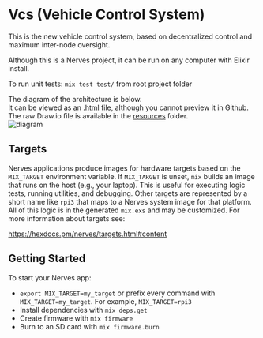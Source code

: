 # Vcs (Vehicle Control System)

This is the new vehicle control system, based on decentralized control and maximum inter-node oversight.

Although this is a Nerves project, it can be run on any computer with Elixir install.

To run unit tests:
    `mix test test/` from root project folder

The diagram of the architecture is below.  
It can be viewed as an [.html](https://github.com/some-assembly-required/gristle/blob/master/resources/diagrams/images/VCS_v0.6.html) file, although you cannot preview it in Github.  
The raw Draw.io file is available in the [resources](https://github.com/some-assembly-required/gristle/tree/master/resources/diagrams) folder.  
![diagram](https://github.com/some-assembly-required/gristle/blob/master/resources/diagrams/images/VCS_v0.6.png)

## Targets

Nerves applications produce images for hardware targets based on the
`MIX_TARGET` environment variable. If `MIX_TARGET` is unset, `mix` builds an
image that runs on the host (e.g., your laptop). This is useful for executing
logic tests, running utilities, and debugging. Other targets are represented by
a short name like `rpi3` that maps to a Nerves system image for that platform.
All of this logic is in the generated `mix.exs` and may be customized. For more
information about targets see:

https://hexdocs.pm/nerves/targets.html#content

## Getting Started

To start your Nerves app:
  * `export MIX_TARGET=my_target` or prefix every command with
    `MIX_TARGET=my_target`. For example, `MIX_TARGET=rpi3`
  * Install dependencies with `mix deps.get`
  * Create firmware with `mix firmware`
  * Burn to an SD card with `mix firmware.burn`
